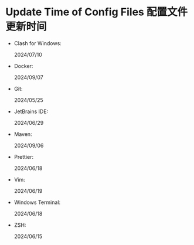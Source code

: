 # Update Time of Config Files 配置文件更新时间

- Clash for Windows:

  2024/07/10

- Docker:

  2024/09/07

- Git:

  2024/05/25

- JetBrains IDE:

  2024/06/29

- Maven:

  2024/09/06

- Prettier:

  2024/06/18

- Vim:

  2024/06/19

- Windows Terminal:

  2024/06/18

- ZSH:

  2024/06/15
